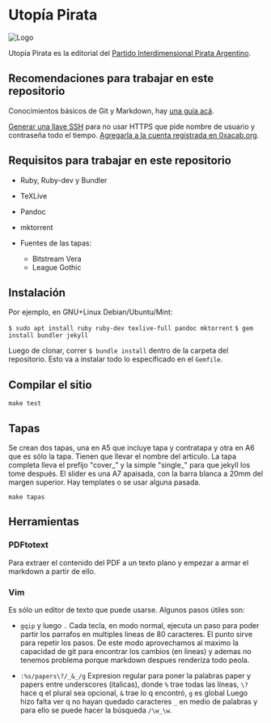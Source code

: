 Utopía Pirata
=============

![Logo](assets/utopia_pirata_logo.png)

Utopía Pirata es la editorial del [Partido Interdimensional Pirata
Argentino](https://www.partidopirata.com.ar).


Recomendaciones para trabajar en este repositorio
-------------------------------------------------

Conocimientos básicos de Git y Markdown, hay [una guía
acá](https://github.com/infopublica/git-md).

[Generar una llave SSH](https://0xacab.org/help/ssh/README) para no usar HTTPS
que pide nombre de usuario y contraseña todo el tiempo. [Agregarla a la cuenta
registrada en 0xacab.org](https://0xacab.org/profile/keys).

Requisitos para trabajar en este repositorio
--------------------------------------------

* Ruby, Ruby-dev y Bundler

* TeXLive

* Pandoc

* mktorrent

* Fuentes de las tapas:
	- Bitstream Vera
	- League Gothic

Instalación
-----------

Por ejemplo, en GNU+Linux Debian/Ubuntu/Mint:

`$ sudo apt install ruby ruby-dev texlive-full pandoc mktorrent`
`$ gem install bundler jekyll`

<!-- faltan pasos de instalar las tipografías -->

Luego de clonar, correr `$ bundle install` dentro de la carpeta del
repositorio. Esto va a instalar todo lo especificado en el `Gemfile`.

Compilar el sitio
-----------------

  `make test`


Tapas
-----

Se crean dos tapas, una en A5 que incluye tapa y contratapa y otra en A6
que es sólo la tapa.  Tienen que llevar el nombre del articulo.  La tapa
completa lleva el prefijo "cover\_" y la simple "single\_" para que
jekyll los tome después.  El slider es una A7 apaisada, con la barra
blanca a 20mm del margen superior. Hay templates o se usar alguna pasada.

  `make tapas`


Herramientas
------------

### PDFtotext

Para extraer el contenido del PDF a un texto plano y empezar a armar el
markdown a partir de ello.

### Vim

Es sólo un editor de texto que puede usarse. Algunos pasos útiles son:

* `gqip` y luego `.` Cada tecla, en modo normal, ejecuta un paso para poder
  partir los parrafos en multiples lineas de 80 caracteres. El punto sirve para
repetir los pasos. De este modo aprovechamos al maximo la capacidad de git para
encontrar los cambios (en lineas) y ademas no tenemos problema porque markdown
despues renderiza todo peola.

* `:%s/papers\?/_&_/g` Expresion regular para poner la palabras paper y papers
  entre underscores (italicas), donde `%` trae todas las líneas, `\?` hace q el
plural sea opcional, `&` trae lo q encontró, `g` es global Luego hizo falta ver
q no hayan quedado caracteres `_` en medio de palabras y para ello se puede
hacer la búsqueda `/\w_\w`.
